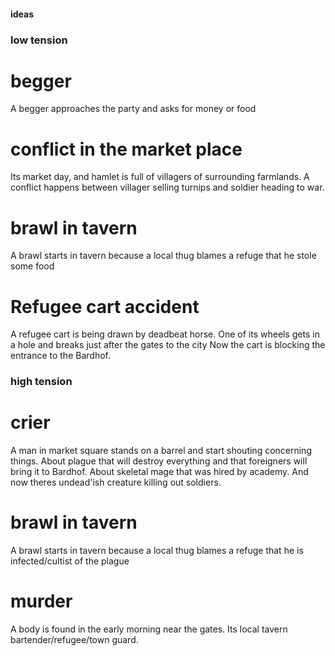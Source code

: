 #### ideas

### low tension

# begger

A begger approaches the party and asks for money or food

# conflict in the market place

Its market day, and hamlet is full of villagers of surrounding farmlands.
A conflict happens between villager selling turnips and soldier heading to war.

# brawl in tavern

A brawl starts in tavern because a local thug blames a refuge that he stole some food

# Refugee cart accident

A refugee cart is being drawn by deadbeat horse. One of its wheels gets in a hole and breaks just after the gates to the city
Now the cart is blocking the entrance to the Bardhof.

### high tension

# crier

A man in market square stands on a barrel and start shouting concerning things.
About plague that will destroy everything and that foreigners will bring it to Bardhof.
About skeletal mage that was hired by academy. And now theres undead'ish creature killing out soldiers.

# brawl in tavern

A brawl starts in tavern because a local thug blames a refuge that he is infected/cultist of the plague

# murder

A body is found in the early morning near the gates. Its local tavern bartender/refugee/town guard.

